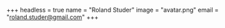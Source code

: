 +++
headless = true
name = "Roland Studer"
image = "avatar.png"
email = "roland.studer@gmail.com"
+++